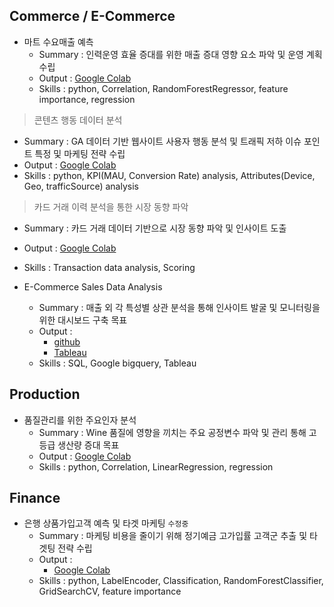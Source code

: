 ## Commerce / E-Commerce
- 마트 수요매출 예측
    - Summary : 인력운영 효율 증대를 위한 매출 증대 영향 요소 파악 및 운영 계획 수립
    - Output  : [Google Colab](https://github.com/jd0421/Project/blob/main/Commerce_and_E_Commerce/%EB%A7%88%ED%8A%B8%20%EC%88%98%EC%9A%94%EB%A7%A4%EC%B6%9C%20%EC%98%88%EC%B8%A1_20250610%20-%202%EC%B0%A8.ipynb)
    - Skills  : python, Correlation, RandomForestRegressor, feature importance, regression

> 콘텐츠 행동 데이터 분석
- Summary : GA 데이터 기반 웹사이트 사용자 행동 분석 및 트래픽 저하 이슈 포인트 특정 및 마케팅 전략 수립
- Output  : [Google Colab](https://github.com/jd0421/Project/blob/main/Commerce_and_E_Commerce/%EC%BD%98%ED%85%90%EC%B8%A0%20-%20%EC%9C%A0%EC%A0%80%20%ED%96%89%EB%8F%99%20%EB%8D%B0%EC%9D%B4%ED%84%B0%20%EB%B6%84%EC%84%9D%20-%20GA.ipynb)
- Skills  : python, KPI(MAU, Conversion Rate) analysis, Attributes(Device, Geo, trafficSource) analysis

> 카드 거래 이력 분석을 통한 시장 동향 파악
- Summary : 카드 거래 데이터 기반으로 시장 동향 파악 및 인사이트 도출
- Output : [Google Colab](https://github.com/jd0421/Project/blob/main/Commerce_and_E_Commerce/%EC%B9%B4%EB%93%9C%20%EA%B1%B0%EB%9E%98%20%EC%9D%B4%EB%A0%A5%20%EB%B6%84%EC%84%9D.ipynb) 
- Skills : Transaction data analysis, Scoring 

- E-Commerce Sales Data Analysis
    - Summary : 매출 외 각 특성별 상관 분석을 통해 인사이트 발굴 및 모니터링을 위한 대시보드 구축 목표
    - Output  : 
        - [github](https://github.com/jd0421/Datarian_side_project_code/blob/main/E-Commerce%20Sales%20Dataset_250127.sql)
        - [Tableau](https://public.tableau.com/app/profile/alex.noh6655/viz/Profitablilityanalysisforoptimization/1)
    - Skills  : SQL, Google bigquery, Tableau


## Production 
- 품질관리를 위한 주요인자 분석
    - Summary : Wine 품질에 영향을 끼치는 주요 공정변수 파악 및 관리 통해 고등급 생산량 증대 목표
    - Output  : [Google Colab](https://github.com/jd0421/Project/blob/main/Product/%ED%92%88%EC%A7%88%EA%B4%80%EB%A6%AC%EB%A5%BC%20%EC%9C%84%ED%95%9C%20%EC%A3%BC%EC%9A%94%EC%9D%B8%EC%9E%90%20%EB%B6%84%EC%84%9D.ipynb)
    - Skills  : python, Correlation, LinearRegression, regression

## Finance
- 은행 상품가입고객 예측 및 타겟 마케팅 `수정중`
    - Summary : 마케팅 비용을 줄이기 위해 정기예금 고가입률 고객군 추출 및 타겟팅 전략 수립
    - Output  : 
        - [Google Colab](https://github.com/jd0421/Project/blob/main/Finance/%EC%9D%80%ED%96%89%20%EC%83%81%ED%92%88%EA%B0%80%EC%9E%85%EA%B3%A0%EA%B0%9D%20%EC%98%88%EC%B8%A1%20%EB%B0%8F%20%ED%83%80%EA%B2%9F%20%EB%A7%88%EC%BC%80%ED%8C%85.ipynb) 
    - Skills  : python, LabelEncoder, Classification, RandomForestClassifier, GridSearchCV, feature importance


